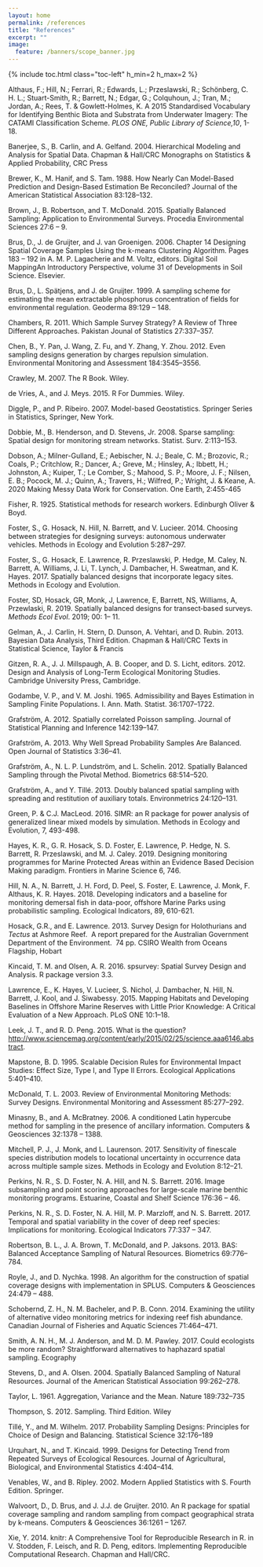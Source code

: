 ```yaml
---
layout: home
permalink: /references
title: "References"
excerpt: ""
image:
  feature: /banners/scope_banner.jpg
---
```

{% include toc.html class="toc-left" h_min=2 h_max=2 %}

  Althaus, F.; Hill, N.; Ferrari, R.; Edwards, L.; Przeslawski, R.; Schönberg, C. H. L.; Stuart-Smith, R.; Barrett, N.; Edgar, G.; Colquhoun, J.; Tran, M.; Jordan, A.; Rees, T. & Gowlett-Holmes, K. A 2015 Standardised Vocabulary for Identifying Benthic Biota and Substrata from Underwater Imagery: The CATAMI Classification Scheme. _PLOS ONE, Public Library of Science,10_, 1-18.


  Banerjee, S., B. Carlin, and A. Gelfand. 2004. Hierarchical Modeling and Analysis for Spatial Data. Chapman & Hall/CRC Monographs on Statistics & Applied Probability, CRC Press


  Brewer, K., M. Hanif, and S. Tam. 1988. How Nearly Can Model-Based Prediction and Design-Based Estimation Be Reconciled? Journal of the American Statistical Association 83:128–132. 


  Brown, J., B. Robertson, and T. McDonald. 2015. Spatially Balanced Sampling: Application to Environmental Surveys. Procedia Environmental Sciences 27:6 – 9. 


  Brus, D., J. de Gruijter, and J. van Groenigen. 2006. Chapter 14 Designing Spatial Coverage Samples Using the k-means Clustering Algorithm. Pages 183 – 192 in A. M. P. Lagacherie and M. Voltz, editors. Digital Soil MappingAn Introductory Perspective, volume 31 of Developments in Soil Science. Elsevier. 


Brus, D., L. Spätjens, and J. de Gruijter. 1999. A sampling scheme for estimating the mean extractable phosphorus concentration of fields for environmental regulation. Geoderma 89:129 – 148. 


  Chambers, R. 2011. Which Sample Survey Strategy? A Review of Three Different Approaches. Pakistan Jounal of Statistics 27:337–357.


  Chen, B., Y. Pan, J. Wang, Z. Fu, and Y. Zhang, Y. Zhou. 2012. Even sampling designs generation by charges repulsion simulation. Environmental Monitoring and Assessment 184:3545–3556. 


  Crawley, M. 2007. The R Book. Wiley. 


  de Vries, A., and J. Meys. 2015. R For Dummies. Wiley.


  Diggle, P., and P. Ribeiro. 2007. Model-based Geostatistics. Springer Series in Statistics, Springer, New York. 


  Dobbie, M., B. Henderson, and D. Stevens, Jr. 2008. Sparse sampling: Spatial design for monitoring stream networks. Statist. Surv. 2:113–153. 
  
  Dobson, A.; Milner-Gulland, E.; Aebischer, N. J.; Beale, C. M.; Brozovic, R.; Coals, P.; Critchlow, R.; Dancer, A.; Greve, M.; Hinsley, A.; Ibbett, H.; Johnston, A.; Kuiper, T.; Le Comber, S.; Mahood, S. P.; Moore, J. F.; Nilsen, E. B.; Pocock, M. J.; Quinn, A.; Travers, H.; Wilfred, P.; Wright, J. & Keane, A. 2020 Making Messy Data Work for Conservation. One Earth, 2:455-465


  Fisher, R. 1925. Statistical methods for research workers. Edinburgh Oliver & Boyd.


  Foster, S., G. Hosack, N. Hill, N. Barrett, and V. Lucieer. 2014. Choosing between strategies for designing surveys: autonomous underwater vehicles. Methods in Ecology and Evolution 5:287–297. 


  Foster, S., G. Hosack, E. Lawrence, R. Przeslawski, P. Hedge, M. Caley, N. Barrett, A. Williams, J. Li, T. Lynch, J. Dambacher, H. Sweatman, and K. Hayes. 2017. Spatially balanced designs that incorporate legacy sites. Methods in Ecology and Evolution. 


  Foster, SD, Hosack, GR, Monk, J, Lawrence, E, Barrett, NS, Williams, A, Przewlaski, R. 2019. Spatially balanced designs for transect‐based surveys. _Methods Ecol Evol_. 2019; 00: 1– 11.


  Gelman, A., J. Carlin, H. Stern, D. Dunson, A. Vehtari, and D. Rubin. 2013. Bayesian Data Analysis, Third Edition. Chapman & Hall/CRC Texts in Statistical Science, Taylor & Francis


  Gitzen, R. A., J. J. Millspaugh, A. B. Cooper, and D. S. Licht, editors. 2012. Design and Analysis of Long-Term Ecological Monitoring Studies. Cambridge University Press, Cambridge.


  Godambe, V. P., and V. M. Joshi. 1965. Admissibility and Bayes Estimation in Sampling Finite Populations. I. Ann. Math. Statist. 36:1707–1722. 


  Grafström, A. 2012. Spatially correlated Poisson sampling. Journal of Statistical Planning and Inference 142:139–147. 


  Grafström, A. 2013. Why Well Spread Probability Samples Are Balanced. Open Journal of Statistics 3:36–41. 


  Grafström, A., N. L. P. Lundström, and L. Schelin. 2012. Spatially Balanced Sampling through the Pivotal Method. Biometrics 68:514–520. 


  Grafström, A., and Y. Tillé. 2013. Doubly balanced spatial sampling with spreading and restitution of auxiliary totals. Environmetrics 24:120–131. 


  Green, P. & C.J. MacLeod. 2016. SIMR: an R package for power analysis of generalized linear mixed models by simulation. Methods in Ecology and Evolution, 7, 493-498.


  Hayes, K. R., G. R. Hosack, S. D. Foster, E. Lawrence, P. Hedge, N. S. Barrett, R. Przeslawski, and M. J. Caley. 2019. Designing monitoring programmes for Marine Protected Areas within an Evidence Based Decision Making paradigm. Frontiers in Marine Science 6, 746.


  Hill, N. A., N. Barrett, J. H. Ford, D. Peel, S. Foster, E. Lawrence, J. Monk, F. Althaus, K. R. Hayes. 2018. Developing indicators and a baseline for monitoring demersal fish in data-poor, offshore Marine Parks using probabilistic sampling. Ecological Indicators, 89, 610-621.


  Hosack, G.R., and E. Lawrence. 2013. Survey Design for Holothurians and _Tectus_ at Ashmore Reef.  A report prepared for the Australian Government Department of the Environment.  74 pp. CSIRO Wealth from Oceans Flagship, Hobart


  Kincaid, T. M. and Olsen, A. R. 2016. spsurvey: Spatial Survey Design and Analysis. R package version  3.3.


  Lawrence, E., K. Hayes, V. Lucieer, S. Nichol, J. Dambacher, N. Hill, N. Barrett, J. Kool, and J. Siwabessy. 2015. Mapping Habitats and Developing Baselines in Offshore Marine Reserves with Little Prior Knowledge: A Critical Evaluation of a New Approach. PLoS ONE 10:1–18. 


  Leek, J. T., and R. D. Peng. 2015. What is the question? http://www.sciencemag.org/content/early/2015/02/25/science.aaa6146.abstract.


  Mapstone, B. D. 1995. Scalable Decision Rules for Environmental Impact Studies: Effect Size, Type I, and Type II Errors. Ecological Applications 5:401–410. 


  McDonald, T. L. 2003. Review of Environmental Monitoring Methods: Survey Designs. Environmental Monitoring and Assessment 85:277–292. 


  Minasny, B., and A. McBratney. 2006. A conditioned Latin hypercube method for sampling in the presence of ancillary information. Computers & Geosciences 32:1378 – 1388. 


  Mitchell, P. J., J. Monk, and L. Laurenson. 2017. Sensitivity of finescale species distribution models to locational uncertainty in occurrence data across multiple sample sizes. Methods in Ecology and Evolution 8:12–21. 


  Perkins, N. R., S. D. Foster, N. A. Hill, and N. S. Barrett. 2016. Image subsampling and point scoring approaches for large-scale marine benthic monitoring programs. Estuarine, Coastal and Shelf Science 176:36 – 46. 


  Perkins, N. R., S. D. Foster, N. A. Hill, M. P. Marzloff, and N. S. Barrett. 2017. Temporal and spatial variability in the cover of deep reef species: Implications for monitoring. Ecological Indicators 77:337 – 347. 


  Robertson, B. L., J. A. Brown, T. McDonald, and P. Jaksons. 2013. BAS: Balanced Acceptance Sampling of Natural Resources. Biometrics 69:776–784. 


  Royle, J., and D. Nychka. 1998. An algorithm for the construction of spatial coverage designs with implementation in SPLUS. Computers & Geosciences 24:479 – 488. 


  Schobernd, Z. H., N. M. Bacheler, and P. B. Conn. 2014. Examining the utility of alternative video monitoring metrics for indexing reef fish abundance. Canadian Journal of Fisheries and Aquatic Sciences 71:464–471. 


  Smith, A. N. H., M. J. Anderson, and M. D. M. Pawley. 2017. Could ecologists be more random? Straightforward alternatives to haphazard spatial sampling. Ecography 


  Stevens, D., and A. Olsen. 2004. Spatially Balanced Sampling of Natural Resources. Journal of the American Statistical Association 99:262–278. 


  Taylor, L. 1961. Aggregation, Variance and the Mean. Nature 189:732–735


  Thompson, S. 2012. Sampling. Third Edition. Wiley


  Tillé, Y., and M. Wilhelm. 2017. Probability Sampling Designs: Principles for Choice of Design and Balancing. Statistical Science 32:176–189


  Urquhart, N., and T. Kincaid. 1999. Designs for Detecting Trend from Repeated Surveys of Ecological Resources. Journal of Agricultural, Biological, and Environmental Statistics 4:404–414. 


  Venables, W., and B. Ripley. 2002. Modern Applied Statistics with S. Fourth Edition. Springer.


  Walvoort, D., D. Brus, and J. J.J. de Gruijter. 2010. An R package for spatial coverage sampling and random sampling from compact geographical strata by k-means. Computers & Geosciences 36:1261 – 1267. 


  Xie, Y. 2014. knitr: A Comprehensive Tool for Reproducible Research in R. in V. Stodden, F. Leisch, and R. D. Peng, editors. Implementing Reproducible Computational Research. Chapman and Hall/CRC. 
